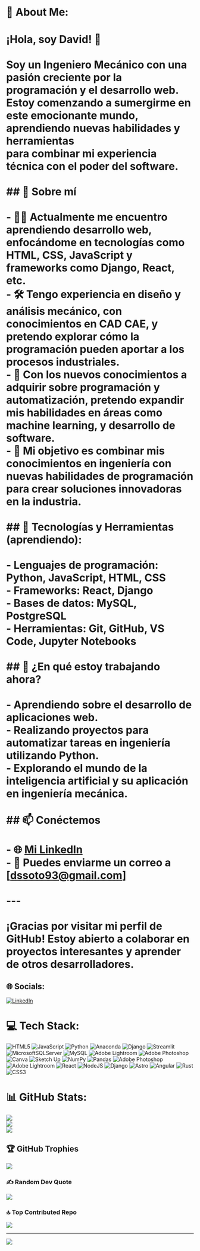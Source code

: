 # 💫 About Me:
# ¡Hola, soy David! 👋<br><br>Soy un **Ingeniero Mecánico** con una pasión creciente por la **programación** y el **desarrollo web**. <br>Estoy comenzando a sumergirme en este emocionante mundo, aprendiendo nuevas habilidades y herramientas<br>para combinar mi experiencia técnica con el poder del software.<br><br>## 🚀 Sobre mí<br><br>- 👨‍💻 Actualmente me encuentro aprendiendo **desarrollo web**, enfocándome en tecnologías como HTML, CSS, JavaScript y frameworks como Django, React, etc.<br>- 🛠️ Tengo experiencia en **diseño y análisis mecánico**, con conocimientos en CAD CAE, y pretendo explorar cómo la programación pueden aportar a los procesos industriales.<br>- 🌱 Con los nuevos conocimientos a adquirir sobre **programación**  y **automatización**, pretendo expandir mis habilidades en áreas como **machine learning**,  y **desarrollo de software**.<br>- 🤖 Mi objetivo es combinar mis conocimientos en ingeniería con nuevas habilidades de programación para crear soluciones innovadoras en la industria.<br><br>## 🔧 Tecnologías y Herramientas (aprendiendo):<br><br>- **Lenguajes de programación**: Python, JavaScript, HTML, CSS<br>- **Frameworks**: React, Django <br>- **Bases de datos**: MySQL, PostgreSQL <br>- **Herramientas**: Git, GitHub, VS Code, Jupyter Notebooks<br><br>## 🌱 ¿En qué estoy trabajando ahora?<br><br>- Aprendiendo sobre el desarrollo de aplicaciones web.<br>- Realizando proyectos para automatizar tareas en ingeniería utilizando Python.<br>- Explorando el mundo de la **inteligencia artificial** y su aplicación en ingeniería mecánica.<br><br>## 📫 Conéctemos<br><br>- 🌐 [Mi LinkedIn](https://www.linkedin.com/in/david-santis-soto-620066254)<br>- 📧 Puedes enviarme un correo a [dssoto93@gmail.com]<br><br>---<br><br>¡Gracias por visitar mi perfil de GitHub! Estoy abierto a colaborar en proyectos interesantes y aprender de otros desarrolladores.<br>


## 🌐 Socials:
[![LinkedIn](https://img.shields.io/badge/LinkedIn-%230077B5.svg?logo=linkedin&logoColor=white)](https://linkedin.com/in/www.linkedin.com/in/david-santis-soto-620066254) 

# 💻 Tech Stack:
![HTML5](https://img.shields.io/badge/html5-%23E34F26.svg?style=for-the-badge&logo=html5&logoColor=white) ![JavaScript](https://img.shields.io/badge/javascript-%23323330.svg?style=for-the-badge&logo=javascript&logoColor=%23F7DF1E) ![Python](https://img.shields.io/badge/python-3670A0?style=for-the-badge&logo=python&logoColor=ffdd54) ![Anaconda](https://img.shields.io/badge/Anaconda-%2344A833.svg?style=for-the-badge&logo=anaconda&logoColor=white) ![Django](https://img.shields.io/badge/django-%23092E20.svg?style=for-the-badge&logo=django&logoColor=white) ![Streamlit](https://img.shields.io/badge/Streamlit-%23FE4B4B.svg?style=for-the-badge&logo=streamlit&logoColor=white) ![MicrosoftSQLServer](https://img.shields.io/badge/Microsoft%20SQL%20Server-CC2927?style=for-the-badge&logo=microsoft%20sql%20server&logoColor=white) ![MySQL](https://img.shields.io/badge/mysql-4479A1.svg?style=for-the-badge&logo=mysql&logoColor=white) ![Adobe Lightroom](https://img.shields.io/badge/Adobe%20Lightroom-31A8FF.svg?style=for-the-badge&logo=Adobe%20Lightroom&logoColor=white) ![Adobe Photoshop](https://img.shields.io/badge/adobe%20photoshop-%2331A8FF.svg?style=for-the-badge&logo=adobe%20photoshop&logoColor=white) ![Canva](https://img.shields.io/badge/Canva-%2300C4CC.svg?style=for-the-badge&logo=Canva&logoColor=white) ![Sketch Up](https://img.shields.io/badge/SketchUp-005F9E?style=for-the-badge&logo=sketchup&logoColor=white) ![NumPy](https://img.shields.io/badge/numpy-%23013243.svg?style=for-the-badge&logo=numpy&logoColor=white) ![Pandas](https://img.shields.io/badge/pandas-%23150458.svg?style=for-the-badge&logo=pandas&logoColor=white) ![Adobe Photoshop](https://img.shields.io/badge/adobe%20photoshop-%2331A8FF.svg?style=for-the-badge&logo=adobe%20photoshop&logoColor=white) ![Adobe Lightroom](https://img.shields.io/badge/Adobe%20Lightroom-31A8FF.svg?style=for-the-badge&logo=Adobe%20Lightroom&logoColor=white) ![React](https://img.shields.io/badge/react-%2320232a.svg?style=for-the-badge&logo=react&logoColor=%2361DAFB) ![NodeJS](https://img.shields.io/badge/node.js-6DA55F?style=for-the-badge&logo=node.js&logoColor=white) ![Django](https://img.shields.io/badge/django-%23092E20.svg?style=for-the-badge&logo=django&logoColor=white) ![Astro](https://img.shields.io/badge/astro-%232C2052.svg?style=for-the-badge&logo=astro&logoColor=white) ![Angular](https://img.shields.io/badge/angular-%23DD0031.svg?style=for-the-badge&logo=angular&logoColor=white) ![Rust](https://img.shields.io/badge/rust-%23000000.svg?style=for-the-badge&logo=rust&logoColor=white) ![CSS3](https://img.shields.io/badge/css3-%231572B6.svg?style=for-the-badge&logo=css3&logoColor=white)
# 📊 GitHub Stats:
![](https://github-readme-stats.vercel.app/api?username=dssoto11&theme=calm_pink&hide_border=false&include_all_commits=false&count_private=false)<br/>
![](https://github-readme-streak-stats.herokuapp.com/?user=dssoto11&theme=calm_pink&hide_border=false)<br/>
![](https://github-readme-stats.vercel.app/api/top-langs/?username=dssoto11&theme=calm_pink&hide_border=false&include_all_commits=false&count_private=false&layout=compact)

## 🏆 GitHub Trophies
![](https://github-profile-trophy.vercel.app/?username=dssoto11&theme=calm_pink&no-frame=false&no-bg=true&margin-w=4)

### ✍️ Random Dev Quote
![](https://quotes-github-readme.vercel.app/api?type=horizontal&theme=radical)

### 🔝 Top Contributed Repo
![](https://github-contributor-stats.vercel.app/api?username=dssoto11&limit=5&theme=dark&combine_all_yearly_contributions=true)

---
[![](https://visitcount.itsvg.in/api?id=dssoto11&icon=0&color=0)](https://visitcount.itsvg.in)

<!-- Proudly created with GPRM ( https://gprm.itsvg.in ) -->
